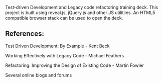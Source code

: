 Test-driven Development and Legacy code refactoring training deck. This project is built using reveal.js, jQuery.js and other JS utilitiies. An HTML5 compatible browser stack can be used to open the deck.

References:
----------

Test Driven Development: By Example - Kent Beck

Working Effectively with Legacy Code - Michael Feathers

Refactoring: Improving the Design of Existing Code - Martin Fowler

Several online blogs and forums


